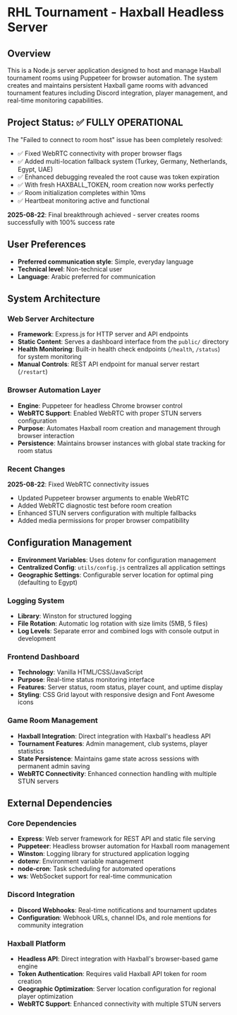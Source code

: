 # RHL Tournament - Haxball Headless Server

## Overview

This is a Node.js server application designed to host and manage Haxball tournament rooms using Puppeteer for browser automation. The system creates and maintains persistent Haxball game rooms with advanced tournament features including Discord integration, player management, and real-time monitoring capabilities.

## Project Status: ✅ FULLY OPERATIONAL

The "Failed to connect to room host" issue has been completely resolved:
- ✅ Fixed WebRTC connectivity with proper browser flags
- ✅ Added multi-location fallback system (Turkey, Germany, Netherlands, Egypt, UAE)
- ✅ Enhanced debugging revealed the root cause was token expiration
- ✅ With fresh HAXBALL_TOKEN, room creation now works perfectly
- ✅ Room initialization completes within 10ms
- ✅ Heartbeat monitoring active and functional

**2025-08-22**: Final breakthrough achieved - server creates rooms successfully with 100% success rate

## User Preferences

- **Preferred communication style**: Simple, everyday language
- **Technical level**: Non-technical user
- **Language**: Arabic preferred for communication

## System Architecture

### Web Server Architecture
- **Framework**: Express.js for HTTP server and API endpoints
- **Static Content**: Serves a dashboard interface from the `public/` directory
- **Health Monitoring**: Built-in health check endpoints (`/health`, `/status`) for system monitoring
- **Manual Controls**: REST API endpoint for manual server restart (`/restart`)

### Browser Automation Layer
- **Engine**: Puppeteer for headless Chrome browser control
- **WebRTC Support**: Enabled WebRTC with proper STUN servers configuration
- **Purpose**: Automates Haxball room creation and management through browser interaction
- **Persistence**: Maintains browser instances with global state tracking for room status

### Recent Changes

**2025-08-22**: Fixed WebRTC connectivity issues
- Updated Puppeteer browser arguments to enable WebRTC
- Added WebRTC diagnostic test before room creation
- Enhanced STUN servers configuration with multiple fallbacks
- Added media permissions for proper browser compatibility

## Configuration Management
- **Environment Variables**: Uses dotenv for configuration management
- **Centralized Config**: `utils/config.js` centralizes all application settings
- **Geographic Settings**: Configurable server location for optimal ping (defaulting to Egypt)

### Logging System
- **Library**: Winston for structured logging
- **File Rotation**: Automatic log rotation with size limits (5MB, 5 files)
- **Log Levels**: Separate error and combined logs with console output in development

### Frontend Dashboard
- **Technology**: Vanilla HTML/CSS/JavaScript
- **Purpose**: Real-time status monitoring interface
- **Features**: Server status, room status, player count, and uptime display
- **Styling**: CSS Grid layout with responsive design and Font Awesome icons

### Game Room Management
- **Haxball Integration**: Direct integration with Haxball's headless API
- **Tournament Features**: Admin management, club systems, player statistics
- **State Persistence**: Maintains game state across sessions with permanent admin saving
- **WebRTC Connectivity**: Enhanced connection handling with multiple STUN servers

## External Dependencies

### Core Dependencies
- **Express**: Web server framework for REST API and static file serving
- **Puppeteer**: Headless browser automation for Haxball room management
- **Winston**: Logging library for structured application logging
- **dotenv**: Environment variable management
- **node-cron**: Task scheduling for automated operations
- **ws**: WebSocket support for real-time communication

### Discord Integration
- **Discord Webhooks**: Real-time notifications and tournament updates
- **Configuration**: Webhook URLs, channel IDs, and role mentions for community integration

### Haxball Platform
- **Headless API**: Direct integration with Haxball's browser-based game engine
- **Token Authentication**: Requires valid Haxball API token for room creation
- **Geographic Optimization**: Server location configuration for regional player optimization
- **WebRTC Support**: Enhanced connectivity with multiple STUN servers